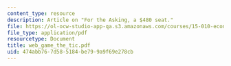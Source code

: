 ```yaml
---
content_type: resource
description: Article on "For the Asking, a $480 seat."
file: https://ol-ocw-studio-app-qa.s3.amazonaws.com/courses/15-010-economic-analysis-for-business-decisions-fall-2004/474abb767d585184be799a9f69e278cb_web_game_the_tic.pdf
file_type: application/pdf
resourcetype: Document
title: web_game_the_tic.pdf
uid: 474abb76-7d58-5184-be79-9a9f69e278cb
---
```

